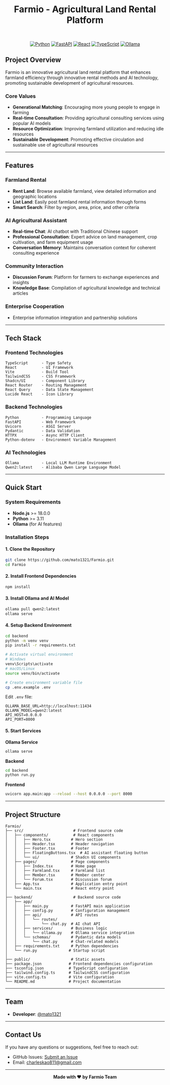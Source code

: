 <div align="center">

# Farmio - Agricultural Land Rental Platform

<br/>

[![Python](https://img.shields.io/badge/Python-≥3.11-3776AB.svg?logo=python)](https://www.python.org/)
[![FastAPI](https://img.shields.io/badge/FastAPI-0.104.1-009688.svg?logo=fastapi)](https://fastapi.tiangolo.com/)
[![React](https://img.shields.io/badge/React-18.3.1-61DAFB.svg?logo=react)](https://reactjs.org/)
[![TypeScript](https://img.shields.io/badge/TypeScript-5.8.3-3178C6.svg?logo=typescript)](https://www.typescriptlang.org/)
[![Ollama](https://img.shields.io/badge/Ollama-AI-000000.svg?logo=ollama)](https://ollama.ai/)

</div>

## Project Overview

Farmio is an innovative agricultural land rental platform that enhances farmland efficiency through innovative rental methods and AI technology, promoting sustainable development of agricultural resources.

### Core Values

- **Generational Matching**: Encouraging more young people to engage in farming
- **Real-time Consultation**: Providing agricultural consulting services using popular AI models
- **Resource Optimization**: Improving farmland utilization and reducing idle resources
- **Sustainable Development**: Promoting effective circulation and sustainable use of agricultural resources

---

## Features

### Farmland Rental
- **Rent Land**: Browse available farmland, view detailed information and geographic locations
- **List Land**: Easily post farmland rental information through forms
- **Smart Search**: Filter by region, area, price, and other criteria

### AI Agricultural Assistant
- **Real-time Chat**: AI chatbot with Traditional Chinese support
- **Professional Consultation**: Expert advice on land management, crop cultivation, and farm equipment usage
- **Conversation Memory**: Maintains conversation context for coherent consulting experience

### Community Interaction
- **Discussion Forum**: Platform for farmers to exchange experiences and insights
- **Knowledge Base**: Compilation of agricultural knowledge and technical articles

### Enterprise Cooperation
- Enterprise information integration and partnership solutions

---

## Tech Stack

### Frontend Technologies

```
TypeScript      - Type Safety
React           - UI Framework
Vite            - Build Tool
TailwindCSS     - CSS Framework
Shadcn/UI       - Component Library
React Router    - Routing Management
React Query     - Data State Management
Lucide React    - Icon Library
```

### Backend Technologies

```
Python          - Programming Language
FastAPI         - Web Framework
Uvicorn         - ASGI Server
Pydantic        - Data Validation
HTTPX           - Async HTTP Client
Python-dotenv   - Environment Variable Management
```

### AI Technologies

```
Ollama          - Local LLM Runtime Environment
Qwen2:latest    - Alibaba Qwen Large Language Model
```

---

## Quick Start

### System Requirements

- **Node.js** >= 18.0.0
- **Python** >= 3.11
- **Ollama** (for AI features)

### Installation Steps

#### 1. Clone the Repository

```bash
git clone https://github.com/mato1321/Farmio.git
cd Farmio
```

#### 2. Install Frontend Dependencies

```bash
npm install
```

#### 3. Install Ollama and AI Model

```bash
ollama pull qwen2:latest
ollama serve
```

#### 4. Setup Backend Environment

```bash
cd backend
python -m venv venv
pip install -r requirements.txt

# Activate virtual environment
# Windows
venv\Scripts\activate
# macOS/Linux
source venv/bin/activate

# Create environment variable file
cp .env.example .env
```

Edit `.env` file:

```env
OLLAMA_BASE_URL=http://localhost:11434
OLLAMA_MODEL=qwen2:latest
API_HOST=0.0.0.0
API_PORT=8000
```

#### 5. Start Services

**Ollama Service**
```bash
ollama serve
```

**Backend**
```bash
cd backend
python run.py
```

**Frontend**
```bash
uvicorn app.main:app --reload --host 0.0.0.0 --port 8000
```
---

## Project Structure

```
Farmio/
├── src/                      # Frontend source code
│   ├── components/           # React components
│   │   ├── Hero.tsx         # Hero section
│   │   ├── Header.tsx       # Header navigation
│   │   ├── Footer.tsx       # Footer
│   │   ├── FloatingButtons.tsx  # AI assistant floating button
│   │   └── ui/              # Shadcn UI components
│   ├── pages/               # Page components
│   │   ├── Index.tsx        # Home page
│   │   ├── Farmland.tsx     # Farmland list
│   │   ├── Member.tsx       # Member center
│   │   └── Forum.tsx        # Discussion forum
│   ├── App.tsx              # Application entry point
│   └── main.tsx             # React entry point
│
├── backend/                  # Backend source code
│   ├── app/
│   │   ├── main.py          # FastAPI main application
│   │   ├── config.py        # Configuration management
│   │   ├── api/             # API routes
│   │   │   └── routes/
│   │   │       └── chat.py  # AI chat API
│   │   ├── services/        # Business logic
│   │   │   └── ollama.py    # Ollama service integration
│   │   └── schemas/         # Pydantic data models
│   │       └── chat.py      # Chat-related models
│   ├── requirements.txt     # Python dependencies
│   └── run.py              # Startup script
│
├── public/                  # Static assets
├── package.json            # Frontend dependencies configuration
├── tsconfig.json           # TypeScript configuration
├── tailwind.config.ts      # TailwindCSS configuration
├── vite.config.ts          # Vite configuration
└── README.md               # Project documentation
```

---

## Team

- **Developer**: [@mato1321](https://github.com/mato1321)

---

## Contact Us

If you have any questions or suggestions, feel free to reach out:

- GitHub Issues: [Submit an Issue](https://github.com/mato1321/Farmio/issues)
- Email: charleskao811@gmail.com

---

<div align="center">

**Made with ❤️ by Farmio Team**

</div>